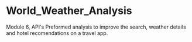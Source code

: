 # World_Weather_Analysis
Module 6, API's
Preformed analysis to improve the search, weather details and hotel recomendations on a travel app. 
